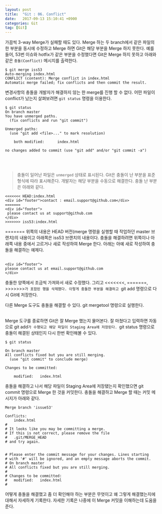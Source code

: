 ```yaml
---
layout: post
title:  "Git : 06. Conflict"
date:   2017-09-13 15:10:41 +0900
categories: Git
tag: [Git]
---
```




가끔씩 3-way Merge가 실패할 때도 있다. Merge 하는 두 branch에서 같은 파일의 한 부분을 동시에 수정하고 Merge 하면 Git은 해당 부분을 Merge 하지 못한다. 예를 들어, 53번 이슈와 hotfix가 같은 부분을 수정했다면 Git은 Merge 하지 못하고 아래와 같은 `충돌(Conflict)` 메시지를 출력한다.

```
$ git merge iss53
Auto-merging index.html
CONFLICT (content): Merge conflict in index.html
Automatic merge failed; fix conflicts and then commit the result.
```

변경사항의 충돌을 개발자가 해결하지 않는 한 merge를 진행 할 수 없다. 어떤 파일이 conflict가 났는지 살펴보려면 `git status` 명령을 이용한다.

```
$ git status
On branch master
You have unmerged paths.
  (fix conflicts and run "git commit")

Unmerged paths:
  (use "git add <file>..." to mark resolution)

    both modified:      index.html

no changes added to commit (use "git add" and/or "git commit -a")
```

<br><br>
> 충돌이 일어난 파일은 `unmerged` 상태로 표시된다. Git은 충돌이 난 부분을 표준 형식에 따라 표시해준다. 개발자는 해당 부분을 수동으로 해결한다. 충돌 난 부분은 아래와 같다.

```
<<<<<<< HEAD:index.html
<div id="footer">contact : email.support@github.com</div>
=======
<div id="footer">
 please contact us at support@github.com
</div>
>>>>>>> iss53:index.html
```
======= 위쪽의 내용은 HEAD 버전(merge 명령을 실행할 때 작업하던 master 브랜치)의 내용이고 아래쪽은 iss53 브랜치의 내용이다. 충돌을 해결하려면 위쪽이나 아래쪽 내용 중에서 고르거나 새로 작성하여 Merge 한다. 아래는 아예 새로 작성하여 충돌을 해결하는 예제다.<br><br>

```
<div id="footer">
please contact us at email.support@github.com
</div>
```

충돌한 양쪽에서 조금씩 가져와서 새로 수정했다. 그리고 <<<<<<<, =======, >>>>>>>`가 포함된 행을 삭제했다. 이렇게 충돌한 부분을 해결하고 `git add 명령으로 다시 Git에 저장한다.

다른 Merge 도구도 충돌을 해결할 수 있다. git mergetool 명령으로 실행한다.<br><br>

Merge 도구를 종료하면 Git은 잘 Merge 했는지 물어본다. 잘 마쳤다고 입력하면 자동으로 git add`가 수행되고 해당 파일이 Staging Area에 저장된다. `git status 명령으로 충돌이 해결된 상태인지 다시 한번 확인해볼 수 있다.

```
$ git status

On branch master
All conflicts fixed but you are still merging.
  (use "git commit" to conclude merge)

Changes to be committed:

    modified:   index.html
```

충돌을 해결하고 나서 해당 파일이 Staging Area에 저장됐는지 확인했으면 git commit 명령으로 Merge 한 것을 커밋한다. 충돌을 해결하고 Merge 할 때는 커밋 메시지가 아래와 같다.

```
Merge branch 'issue53'

Conflicts:
    index.html
#
# It looks like you may be committing a merge.
# If this is not correct, please remove the file
#	.git/MERGE_HEAD
# and try again.


# Please enter the commit message for your changes. Lines starting
# with '#' will be ignored, and an empty message aborts the commit.
# On branch master
# All conflicts fixed but you are still merging.
#
# Changes to be committed:
#	modified:   index.html
#
```

어떻게 충돌을 해결했고 좀 더 확인해야 하는 부분은 무엇이고 왜 그렇게 해결했는지에 대해서 자세하게 기록한다. 자세한 기록은 나중에 이 Merge 커밋을 이해하는데 도움을 준다.
